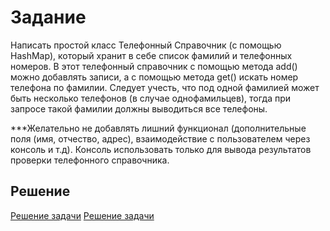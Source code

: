 # Задание
Написать простой класс Телефонный Справочник (с помощью HashMap), который хранит в себе список фамилий и телефонных номеров.
В этот телефонный справочник с помощью метода add() можно добавлять записи, а с помощью метода get() искать номер телефона по фамилии.
Следует учесть, что под одной фамилией может быть несколько телефонов (в случае однофамильцев),
тогда при запросе такой фамилии должны выводиться все телефоны.

***Желательно не добавлять лишний функционал (дополнительные поля (имя, отчество, адрес),
взаимодействие с пользователем через консоль и т.д). Консоль использовать только для вывода результатов проверки телефонного справочника.



## Решение 


[Решение задачи](src/main/java/ru/egorova/api/Homework5/Program.java)
[Решение задачи](src/main/java/ru/egorova/api/Homework5/PhoneBook.java)
